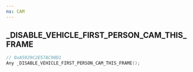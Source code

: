 ```yaml
---
ns: CAM
---
```

## _DISABLE_VEHICLE_FIRST_PERSON_CAM_THIS_FRAME

```c
// 0xA5929C2E57AC90D1
Any _DISABLE_VEHICLE_FIRST_PERSON_CAM_THIS_FRAME();
```

